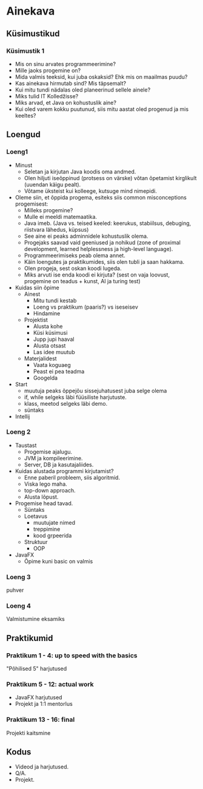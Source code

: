 # Ainekava

## Küsimustikud

### Küsimustik 1

- Mis on sinu arvates programmeerimine?
- Mille jaoks progemine on?
- Mida valmis teeksid, kui juba oskaksid? Ehk mis on maailmas puudu?
- Kas ainekava hirmutab sind? Mis täpsemalt?
- Kui mitu tundi nädalas oled planeerinud sellele ainele?
- Miks tulid IT Kolledžisse?
- Miks arvad, et Java on kohustuslik aine?
- Kui oled varem kokku puutunud, siis mitu aastat oled progenud ja mis keeltes?

## Loengud

### Loeng1

- Minust
  - Seletan ja kirjutan Java koodis oma andmed.
  - Olen hiljuti iseõppinud (protsess on värske) võtan õpetamist kirglikult (uuendan käigu pealt).
  - Võtame üksteist kui kolleege, kutsuge mind nimepidi.
- Oleme siin, et õppida progema, esiteks siis common misconceptions progemisest:
  - Milleks progemine?
  - Mulle ei meeldi matemaatika.
  - Java imeb. (Java vs. teised keeled: keerukus, stabiilsus, debuging, riistvara lähedus, küpsus)
  - See aine ei peaks adminnidele kohustuslik olema.
  - Progejaks saavad vaid geeniused ja nohikud (zone of proximal development, learned helplessness ja high-level language).
  - Programmeerimiseks peab olema annet.
  - Käin loengutes ja praktikumides, siis olen tubli ja saan hakkama.
  - Olen progeja, sest oskan koodi lugeda.
  - Miks arvuti ise enda koodi ei kirjuta? (sest on vaja loovust, progemine on teadus + kunst, AI ja turing test)
- Kuidas siin õpime
  - Ainest
    - Mitu tundi kestab
    - Loeng vs praktikum (paaris?) vs iseseisev
    - Hindamine
  - Projektist
    - Alusta kohe
    - Küsi küsimusi
    - Jupp jupi haaval
    - Alusta otsast
    - Las idee muutub
  - Materjalidest
    - Vaata koguaeg
    - Peast ei pea teadma
    - Googelda
- Start
  - muutuja peaks õppejõu sissejuhatusest juba selge olema
  - if, while selgeks läbi füüsiliste harjutuste.
  - klass, meetod selgeks läbi demo.
  - süntaks
- Intellij

### Loeng 2

- Taustast
  - Progemise ajalugu.
  - JVM ja kompileerimine.
  - Server, DB ja kasutajaliides.
- Kuidas alustada programmi kirjutamist?
  - Enne paberil probleem, siis algoritmid.
  - Viska lego maha.
  - top-down approach.
  - Alusta lõpust.
- Progemise head tavad.
  - Süntaks
  - Loetavus
    - muutujate nimed
    - treppimine
    - kood grpeerida
  - Struktuur
    - OOP
- JavaFX
  - Õpime kuni basic on valmis

### Loeng 3

puhver

### Loeng 4

Valmistumine eksamiks

## Praktikumid

### Praktikum 1 - 4: up to speed with the basics

"Põhilised 5" harjutused

### Praktikum 5 - 12: actual work

- JavaFX harjutused
- Projekt ja 1:1 mentorlus

### Praktikum 13 - 16: final

Projekti kaitsmine

## Kodus

- Videod ja harjutused.
- Q/A.
- Projekt.